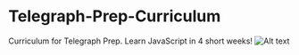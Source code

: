 # Telegraph-Prep-Curriculum
Curriculum for Telegraph Prep. Learn JavaScript in 4 short weeks!
![Alt text](https://lh3.googleusercontent.com/proxy/0h8c3IWfGOoHxfp6MVPD679o2b7RLJPa25cm2MxRr9IcimKO2fa9CZ8jZ7AVqJT0DX-mtyVdFCig-ZsPRIhHvM5yxIBV7uyv5Nlun6pKSUeoJ35Zn5qYwC9h-A=s426 "Telegraph Prep!")
